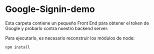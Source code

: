 # Google-Signin-demo

Esta carpeta contiene un pequeño Front End pàra obtener el token de Google y probarlo contra nuestro backend server.

Para ejecutarlo, es necesario reconstruir los módulos de node:

```
npm install
```
